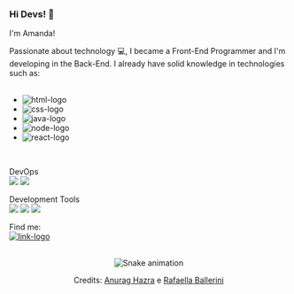 ### Hi Devs! 👋

I'm Amanda!

Passionate about technology :computer:, I became a Front-End Programmer and I'm developing in the Back-End. I already have solid knowledge in technologies such as: <br>
<br>
- <img src="https://img.shields.io/badge/HTML5-E34F26?style=for-the-badge&logo=html5&logoColor=white" alt="html-logo"/>
- <img src="https://img.shields.io/badge/CSS-239120?&style=for-the-badge&logo=css3&logoColor=white" alt="css-logo"/>
- <img src="https://img.shields.io/badge/JavaScript-F7DF1E?style=for-the-badge&logo=javascript&logoColor=black" alt="java-logo"/>
- <img src="https://img.shields.io/badge/Node.js-43853D?style=for-the-badge&logo=node.js&logoColor=white" alt="node-logo"/> 
- <img src="https://img.shields.io/badge/React-20232A?style=for-the-badge&logo=react&logoColor=61DAFB" alt="react-logo"/> 
<br>

DevOps <br>
<img src="https://img.shields.io/badge/GIT-E44C30?style=for-the-badge&logo=git&logoColor=white"/> <img src="https://img.shields.io/badge/GitHub-100000?style=for-the-badge&logo=github&logoColor=white"/>

Development Tools <br>
<img src="https://img.shields.io/badge/Visual_Studio_Code-0078D4?style=for-the-badge&logo=visual%20studio%20code&logoColor=white"/>
<img src="https://img.shields.io/badge/Figma-F24E1E?style=for-the-badge&logo=figma&logoColor=white"/>
<img src="https://img.shields.io/badge/Canva-%2300C4CC.svg?&style=for-the-badge&logo=Canva&logoColor=white"/>


Find me:<br>
<a href="https://www.linkedin.com/in/amanda-saraiva%F0%9F%8F%B3%EF%B8%8F%E2%80%8D%F0%9F%8C%88-7b700a1b8/">
<img src="https://img.shields.io/badge/LinkedIn-0077B5?style=for-the-badge&logo=linkedin&logoColor=white" alt="link-logo"/>
<a/>
<br>
<br>
<div align="center">

![Snake animation](https://github.com/danielbped/danielbped/blob/output/github-contribution-grid-snake.svg)
  
</div>

<div align="center">
  <pJavaScript.</p>
  <p>Credits: <a href="https://github.com/anuraghazra/github-readme-stats">Anurag Hazra</a> e <a href="https://github.com/rafaballerini">Rafaella Ballerini</a></p>
</div>
